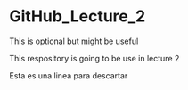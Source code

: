 # GitHub_Lecture_2
This is optional but might be useful

This respository is going to be use in lecture 2

Esta es una linea para descartar